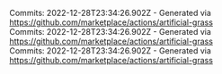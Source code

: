 Commits: 2022-12-28T23:34:26.902Z - Generated via https://github.com/marketplace/actions/artificial-grass
<br>
Commits: 2022-12-28T23:34:26.902Z - Generated via https://github.com/marketplace/actions/artificial-grass
<br>
Commits: 2022-12-28T23:34:26.902Z - Generated via https://github.com/marketplace/actions/artificial-grass
<br>
